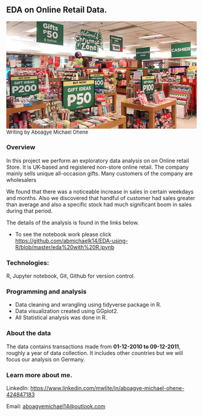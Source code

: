 

## EDA on Online Retail Data.

<img src="images\gifts-store.png" style="zoom:80%;" align="left" />

<font size= 2>Writing by Aboagye Michael Ohene</font>





<h3>Overview</h3>

In this project we perform an exploratory data analysis on on Online retail Store. It is UK-based and registered non-store online retail. The company mainly sells unique all-occasion gifts. Many customers of the company are wholesalers

We found that there was a noticeable increase in sales in certain weekdays and months. Also we discovered that handful of customer had sales greater than average and also a specific stock had much significant boom in sales during that period.

The details of the analysis is found in the links below.


* To see the notebook work please click https://github.com/abmichaelk14/EDA-using-R/blob/master/eda%20with%20R.ipynb 

<h3>Technologies:</h3>
R, Jupyter notebook,  Git, Github for version control.

<h3>Programming and analysis</h3>

* Data cleaning and wrangling using tidyverse package in R.
* Data visualization created using GGplot2.
* All Statistical analysis was done in R.

### About the data

The data contains transactions made from **01-12-2010 to 09-12-2011**, roughly a year of data collection. It includes other countries but we will focus our analysis on Germany.


### Learn more about me.
LinkedIn: https://www.linkedin.com/mwlite/in/aboagye-michael-ohene-424847183

Email: aboagyemichael14@outlook.com

